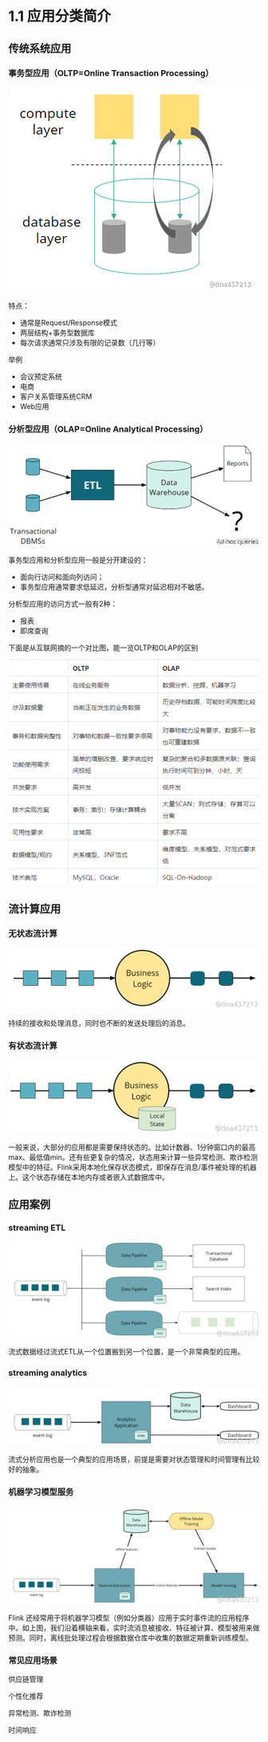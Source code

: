 # 1.1 应用分类简介

## 传统系统应用 <a href="#cm1gj" id="cm1gj"></a>

### 事务型应用（OLTP=Online Transaction Processing） <a href="#nhrg1" id="nhrg1"></a>

![](<../../.gitbook/assets/image (7) (1) (1).png>)

特点：

* 通常是Request/Response模式
* 两层结构+事务型数据库
* 每次请求通常只涉及有限的记录数（几行等）

举例

* 会议预定系统
* 电商
* 客户关系管理系统CRM
* Web应用

### 分析型应用（OLAP=Online Analytical Processing） <a href="#ckylj" id="ckylj"></a>

![](<../../.gitbook/assets/image (8) (1) (1) (1).png>)

事务型应用和分析型应用一般是分开建设的：

* 面向行访问和面向列访问；
* 事务型应用通常要求低延迟，分析型通常对延迟相对不敏感。

分析型应用的访问方式一般有2种：

* 报表
* 即席查询

下面是从互联网摘的一个对比图，能一览OLTP和OLAP的区别

![](<../../.gitbook/assets/image (8) (1) (1).png>)

## **流计算**应用 <a href="#spf0w" id="spf0w"></a>

### **无状态流计算**

![](<../../.gitbook/assets/image (4) (1).png>)

持续的接收和处理消息，同时也不断的发送处理后的消息。

### **有状态流计算**

![](<../../.gitbook/assets/image (5).png>)

一般来说，大部分的应用都是需要保持状态的。比如计数器、1分钟窗口内的最高max、最低值min。还有些更复杂的情况，状态用来计算一些异常检测、欺诈检测模型中的特征。Flink采用本地化保存状态模式，即保存在消息/事件被处理的机器上。这个状态存储在本地内存或者嵌入式数据库中。

## 应用案例 <a href="#gjrrs" id="gjrrs"></a>

### streaming ETL <a href="#jj5xn" id="jj5xn"></a>

![](<../../.gitbook/assets/image (6) (1).png>)

流式数据经过流式ETL从一个位置搬到另一个位置，是一个非常典型的应用。

### streaming analytics <a href="#tekw2" id="tekw2"></a>

![](<../../.gitbook/assets/image (2).png>)

流式分析应用也是一个典型的应用场景，前提是需要对状态管理和时间管理有比较好的抽象。

### 机器学习模型服务 <a href="#sg3jt" id="sg3jt"></a>

![](<../../.gitbook/assets/image (3) (1).png>)

Flink 还经常用于将机器学习模型（例如分类器）应用于实时事件流的应用程序中。如上图，我们沿着横轴来看，实时流消息被接收、特征被计算、模型被用来做预测。同时，离线批处理过程会根据数据仓库中收集的数据定期重新训练模型。

### 常见应用场景 <a href="#rrhet" id="rrhet"></a>

供应链管理

个性化推荐

异常检测、欺诈检测

时间响应
